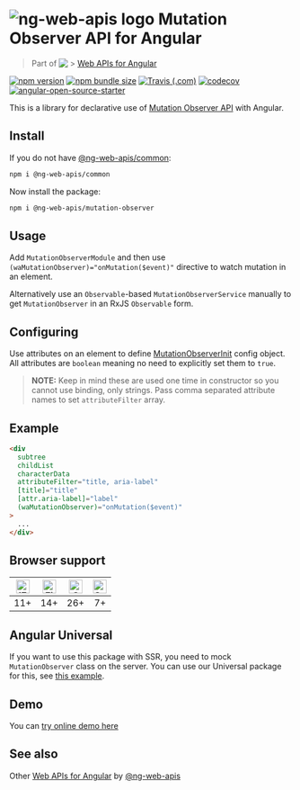 # ![ng-web-apis logo](https://raw.githubusercontent.com/taiga-family/ng-web-apis/main/libs/mutation-observer/logo.svg) Mutation Observer API for Angular

> Part of <img src="projects/demo/src/assets/web-api.svg" align="top"> >
> [Web APIs for Angular](https://taiga-family.github.io/ng-web-apis/)

[![npm version](https://img.shields.io/npm/v/@ng-web-apis/mutation-observer.svg)](https://npmjs.com/package/@ng-web-apis/mutation-observer)
[![npm bundle size](https://img.shields.io/bundlephobia/minzip/@ng-web-apis/mutation-observer)](https://bundlephobia.com/result?p=@ng-web-apis/mutation-observer)
[![Travis (.com)](https://img.shields.io/travis/com/ng-web-apis/mutation-observer)](https://travis-ci.com/ng-web-apis/mutation-observer)
[![codecov](https://codecov.io/github/taiga-family/ng-web-apis/graph/badge.svg?flag=mutation-observer)](https://codecov.io/github/taiga-family/ng-web-apis/tree/main/libs/mutation-observer)
[![angular-open-source-starter](https://img.shields.io/badge/made%20with-angular--open--source--starter-d81676?logo=angular)](https://github.com/TinkoffCreditSystems/angular-open-source-starter)

This is a library for declarative use of
[Mutation Observer API](https://developer.mozilla.org/en-US/docs/Web/API/MutationObserver) with Angular.

## Install

If you do not have [@ng-web-apis/common](https://github.com/taiga-family/ng-web-apis/tree/main/libs/common):

```bash
npm i @ng-web-apis/common
```

Now install the package:

```bash
npm i @ng-web-apis/mutation-observer
```

## Usage

Add `MutationObserverModule` and then use `(waMutationObserver)="onMutation($event)"` directive to watch mutation in an
element.

Alternatively use an `Observable`-based `MutationObserverService` manually to get `MutationObserver` in an RxJS
`Observable` form.

## Configuring

Use attributes on an element to define
[MutationObserverInit](https://developer.mozilla.org/en-US/docs/Web/API/MutationObserverInit) config object. All
attributes are `boolean` meaning no need to explicitly set them to `true`.

> **NOTE:** Keep in mind these are used one time in constructor so you cannot use binding, only strings. Pass comma
> separated attribute names to set `attributeFilter` array.

## Example

```html
<div
  subtree
  childList
  characterData
  attributeFilter="title, aria-label"
  [title]="title"
  [attr.aria-label]="label"
  (waMutationObserver)="onMutation($event)"
>
  ...
</div>
```

## Browser support

| [<img src="https://raw.githubusercontent.com/alrra/browser-logos/master/src/edge/edge_48x48.png" alt="IE / Edge" width="24px" height="24px" />](http://godban.github.io/browsers-support-badges/) | [<img src="https://raw.githubusercontent.com/alrra/browser-logos/master/src/firefox/firefox_48x48.png" alt="Firefox" width="24px" height="24px" />](http://godban.github.io/browsers-support-badges/) | [<img src="https://raw.githubusercontent.com/alrra/browser-logos/master/src/chrome/chrome_48x48.png" alt="Chrome" width="24px" height="24px" />](http://godban.github.io/browsers-support-badges/) | [<img src="https://raw.githubusercontent.com/alrra/browser-logos/master/src/safari/safari_48x48.png" alt="Safari" width="24px" height="24px" />](http://godban.github.io/browsers-support-badges/) |
| :-----------------------------------------------------------------------------------------------------------------------------------------------------------------------------------------------: | :---------------------------------------------------------------------------------------------------------------------------------------------------------------------------------------------------: | :------------------------------------------------------------------------------------------------------------------------------------------------------------------------------------------------: | :------------------------------------------------------------------------------------------------------------------------------------------------------------------------------------------------: |
|                                                                                                11+                                                                                                |                                                                                                  14+                                                                                                  |                                                                                                26+                                                                                                 |                                                                                                 7+                                                                                                 |

## Angular Universal

If you want to use this package with SSR, you need to mock `MutationObserver` class on the server. You can use our
Universal package for this, see
[this example](https://github.com/taiga-family/ng-web-apis/tree/main/libs/universal#mocks).

## Demo

You can [try online demo here](https://taiga-family.github.io/ng-web-apis/mutation-observer)

## See also

Other [Web APIs for Angular](https://taiga-family.github.io/ng-web-apis/) by
[@ng-web-apis](https://github.com/taiga-family/ng-web-apis)
